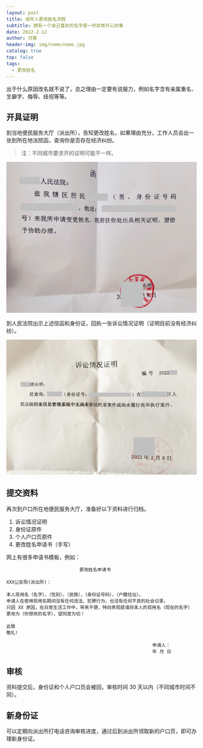 ```yaml
---
layout: post
title: 成年人更改姓名流程
subtitle: 拥有一个自己喜欢的名字是一件非常开心的事
date: 2022-2-12
author: 河東
header-img: img/name/name.jpg
catalog: true
top: false
tags:
  - 更改姓名
---
```


出于什么原因改名就不说了，总之理由一定要有说服力，例如名字含有亲属重名、生僻字、侮辱、歧视等等。

## 开具证明

到当地便民服务大厅（派出所），告知更改姓名，如果理由充分，工作人员会出一张到所在地法院函，查询你是否存在经济纠纷。

> 注：不同城市要求开的证明可能不一样。

![](/img/name/1.jpeg)

到人民法院出示上述信函和身份证，回执一张诉讼情况证明（证明目前没有经济纠纷）。

![](/img/name/2.jpg)

## 提交资料

再次到户口所在地便民服务大厅，准备好以下资料进行归档。

1. 诉讼情况证明
2. 身份证原件
3. 个人户口页原件
4. 更改姓名申请书（手写）

网上有很多申请书模板，例如：

```
                           更改姓名申请书

XXX公安局(派出所)：

本人现用名（名字），（性别），（民族），（身份证号码），（户籍住址）。
申请人在使用现用名期间没有任何违法、犯罪行为，也没有任何不良的社会记录。
只因 XX 原因，在日常生活工作中，带来不便，特向贵局提请将本人的现用名（现在的名字）更改为（你想改的名字），望同意为切！

此致
敬礼! 

                                                      申请人：
                                                      年 月 日
```

## 审核

资料提交后，身份证和个人户口页会被回，审核时间 30 天以内（不同城市时间不同）。

## 新身份证

可以定期向派出所打电话咨询审核进度，通过后到派出所领取新的户口页，即可办理新身份证。
